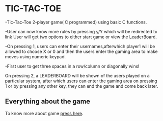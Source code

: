 # TIC-TAC-TOE
-Tic-Tac-Toe 2-player game( C programmed) 
using basic C functions.

-User can now know more rules by pressing 
y/Y which will be redirected to link
User will get two options to either start
 game or view the LeaderBoard.

-On pressing 1, users can enter their 
usernames,afterwhich player1 will be 
allowed to choose X or 0 and then the 
users enter the gaming area to make moves
 using numeric keypad.

-First user to get three spaces in a 
row/column or diagonally wins!

On pressing 2, a LEADERBOARD will be 
shown of the users played on a particular 
system, after which users can enter the 
gaming area on pressing 1 or by pressing 
any other key, they can end the game and 
come back later.

## Everything about the game
To know more about game [press here](https://www.wikihow.com/Play-Tic-Tac-Toe).
